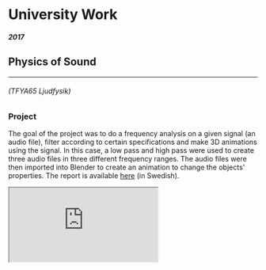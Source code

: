 # University Work

##### 2017

## Physics of Sound 
------
###### (TFYA65 Ljudfysik)

### Project
The goal of the project was to do a frequency analysis on a given signal (an audio file), filter according to certain specifications and make 3D animations using the signal. In this case, a low pass and high pass were used to create three audio files in three different frequency ranges. The audio files were then imported into Blender to create an animation to change the objects' properties. The report is available [here](https://drive.google.com/file/d/1vX2lT6q238dQaXUPzaimQc0Zx2j_lgCs/view?usp=sharing) (in Swedish).

<iframe src="https://drive.google.com/file/d/1RJb9Op4w3_FRs3ezDJTgs7nv7S_n7Bk0/preview"></iframe>

